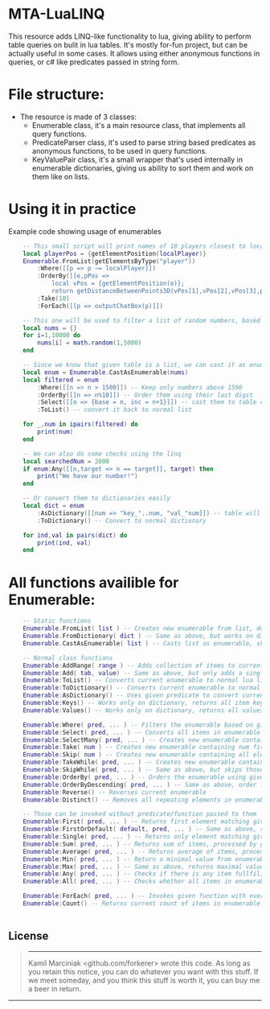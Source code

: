 # MTA-LuaLINQ
This resource adds LINQ-like functionality to lua, giving ability to perform table queries on bulit in lua tables. It's mostly for-fun project, but can be actually useful in some cases. It allows using either anonymous functions in queries, or c# like predicates passed in string form.
&nbsp;


# File structure:
 - The resource is made of 3 classes:
   - Enumerable class, it's a main resource class, that implements all query functions.
   - PredicateParser class, it's used to parse string based predicates as anonymous functions, to be used in query functions.
   - KeyValuePair class, it's a small wrapper that's used internally in enumerable dictionaries, giving us ability to sort them and work on them like on lists.

# Using it in practice
Example code showing usage of enumerables
```lua
    -- This small script will print names of 10 players closest to localPlayer, excluding him.
    local playerPos = {getElementPosition(localPlayer)}
    Enumerable.FromList(getElementsByType("player"))
        :Where([[p => p ~= localPlayer]])
        :OrderBy([[e,pPos => 
            local vPos = {getElementPosition(e)};
            return getDistanceBetweenPoints3D(vPos[1],vPos[2],vPos[3],pPos[1],pPos[2],pPos[3])]], playerPos)
        :Take(10)
        :ForEach([[p => outputChatBox(p)]])
```
```lua
    -- This one will be used to filter a list of random numbers, based on few conditions
    local nums = {}
    for i=1,10000 do
        nums[i] = math.random(1,5000)
    end

    -- Since we know that given table is a list, we can cast it as enumerable and skip the overhead of copying the collection in Enumerable.FromList
    local enum = Enumerable.CastAsEnumerable(nums)
    local filtered = enum
        :Where([[n => n > 1500]]) -- Keep only numbers above 1500
        :OrderBy([[n => n%10]]) -- Order them using their last digit
        :Select([[n => {base = n, inc = n+1}]]) -- cast them to table containing them, and their incremented version
        :ToList() -- convert it back to normal list

    for _,num in ipairs(filtered) do
        print(num)
    end

    -- We can also do some checks using the linq
    local searchedNum = 2000
    if enum:Any([[n,target => n == target]], target) then
        print("We have our number!")
    end

    -- Or convert them to dictionaries easily
    local dict = enum
        :AsDictionary([[num => "key_"..num, "val_"num]]) -- table will have form tab["key_num"] = "val_num"
        :ToDictionary() -- Convert to normal dictionary

    for ind,val in pairs(dict) do
        print(ind, val)
    end
```

# All functions availible for Enumerable:
```lua
    -- Static functions
    Enumerable.FromList( list ) -- Creates new enumerable from list, doesn't work in place.
    Enumerable.FromDictionary( dict ) -- Same as above, but works on dictionaries.
    Enumerable.CastAsEnumerable( list ) -- Casts list as enumerable, skips overhead of FromList, but works in place.

    -- Normal class functions
    Enumerable:AddRange( range ) -- Adds collection of items to current enumerable, the type of collection should match current enumerable
    Enumerable:Add( tab, value) -- Same as above, but only adds a single item, in case of list it adds tab, if it's dictionary, tab is key and value is value
    Enumerable:ToList() -- Converts current enumerable to normal lua list
    Enumerable:ToDictionary() -- Converts current enumerable to normal lua dictionary
    Enumerable:AsDictionary() -- Uses given predicate to convert current list enumerable into dictionary enumerable
    Enumerable:Keys() -- Works only on dictionary, returns all item keys in enumerable
    Enumerable:Values() -- Works only on dictionary, returns all values of items in enumerable

    Enumerable:Where( pred, ... ) -- Filters the enumerable based on given predicate
    Enumerable:Select( pred, ... ) -- Converts all items in enumerable to new format specified by predicate
    Enumerable:SelectMany( pred, ... ) -- Creates new enumerable containing all items matching given predicate, same as SelectMany in C# LINQ
    Enumerable:Take( num ) -- Creates new enumerable containing num first item of current enumerable
    Enumerable:Skip( num ) -- Creates new enumerable containing all elements except of num first ones
    Enumerable:TakeWhile( pred, ... ) -- Creates new enumerable containing all elements fullfiling given predicate until it hits first not matching one
    Enumerable:SkipWhile( pred, ... ) -- Same as above, but skips those elements instead of adding them
    Enumerable:OrderBy( pred, ... ) -- Orders the enumerable using given predicate, for now works only on numeric values, so no string comparisions
    Enumerable:OrderByDescending( pred, ... ) -- Same as above, order is reverted.
    Enumerable:Reverse() -- Reverses current enumerable
    Enumerable:Distinct() -- Removes all repeating elements in enumerable, keeps only a single copy of everything

    -- Those can be invoked without predicate/function passed to them
    Enumerable:First( pred, ... ) -- Returns first element matching given predicate
    Enumerable:FirstOrDefault( default, pred, ... ) -- Same as above, returns given default value if no matching item found
    Enumerable:Single( pred, ... ) -- Returns only element matching given predicate, raises error if more than 1 item matches it.
    Enumerable:Sum( pred, ... ) -- Returns sum of items, processed by given predicate
    Enumerable:Average( pred, ... ) -- Returns average of items, processed by given predicate
    Enumerable:Min( pred, ... ) -- Return a minimal value from enumerable, processed by give predicate
    Enumerable:Max( pred, ... ) -- Same as above, returns maximal value
    Enumerable:Any( pred, ... ) -- Checks if there is any item fullfiling given predicate
    Enumerable:All( pred, ... ) -- Checks whether all items in enumerable fullfil given predicate

    Enumerable:ForEach( pred, ... ) -- Invokes given function with every item passed to it as argument
    Enumerable:Count() -- Returns current count of items in enumerable
    
```

License
----
> ----------------------------------------------------------------------------
> Kamil Marciniak <github.com/forkerer> wrote this code. As long as you retain this 
> notice, you can do whatever you want with this stuff. If we
> meet someday, and you think this stuff is worth it, you can
> buy me a beer in return.
 ----------------------------------------------------------------------------